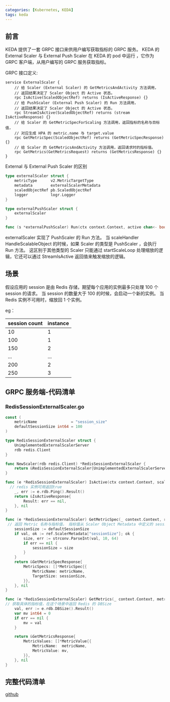 ```yaml
---
categories: [Kubernetes, KEDA]
tags: keda
---
```


## 前言
KEDA 提供了一套 GRPC 接口来供用户编写获取指标的 GRPC 服务。 KEDA 的 External Scaler 与 External Push Scaler 在 KEDA 的 pod 中运行 ，它作为 GRPC 客户端，从用户编写的 GRPC 服务获取指标。

GRPC 接口定义:

~~~grpc
service ExternalScaler {
    // 给 Scaler (External Scaler) 的 GetMetricsAndActivity 方法调用，
    // 返回结果决定了 Scaler Object 的 Active 状态。
    rpc IsActive(ScaledObjectRef) returns (IsActiveResponse) {}
    // 给 PushScaler (External Push Scaler) 的 Run 方法调用，
    // 返回结果决定了 Scaler Object 的 Active 状态。
    rpc StreamIsActive(ScaledObjectRef) returns (stream IsActiveResponse) {}
    // 给 Scaler 的 GetMetricSpecForScaling 方法调用，返回指标的名称与目标值，
    // 对应生成 HPA 的 metric.name 与 target.value
    rpc GetMetricSpec(ScaledObjectRef) returns (GetMetricSpecResponse) {}
    // 给 Scaler 的 GetMetricsAndActivity 方法调用，返回请求时的指标值。
    rpc GetMetrics(GetMetricsRequest) returns (GetMetricsResponse) {}
}
~~~

External  与 External Push Scaler 的区别

~~~go
type externalScaler struct {
	metricType      v2.MetricTargetType
	metadata        externalScalerMetadata
	scaledObjectRef pb.ScaledObjectRef
	logger          logr.Logger
}

type externalPushScaler struct {
	externalScaler
}

func (s *externalPushScaler) Run(ctx context.Context, active chan<- bool) {}
~~~

externalScaler 实现了 PushScaler 的 Run 方法。 当 scaleHandler HandleScalableObject 的时候，如果 Scaler 的类型是 PushScaler ，会执行 Run 方法。
这区别于其他类型的 Scaler 只能通过 startScaleLoop 处理缩放的逻辑，它还可以通过 StreamIsActive 返回值来触发缩放的逻辑。

## 场景

假设应用的 session 是由 Redis 存储，期望每个应用的实例最多只处理 100 个 session 的请求。 当 session 的数量大于 100 的时候，会启动一个新的实例。
当 Redis 实例不可用时，缩放回 1 个实例。

eg：

| session count | instance |
|---------------|----------|
| 10            | 1        |
| 100           | 1        |
| 150           | 2        |
| ...           | ...      |
| 200           | 2        |
| 250           | 3        |

## GRPC 服务端-代码清单
### RedisSessionExternalScaler.go
~~~go
const (
	metricName               = "session_size"
	defaultSessionSize int64 = 100
)

type RedisSessionExternalScaler struct {
	UnimplementedExternalScalerServer
	rdb redis.Client
}

func NewScaler(rdb redis.Client) *RedisSessionExternalScaler {
	return &RedisSessionExternalScaler{UnimplementedExternalScalerServer{}, rdb}
}

func (e *RedisSessionExternalScaler) IsActive(ctx context.Context, scaledObject *ScaledObjectRef) (*IsActiveResponse, error) {
  // redis 实例可用返回true
	_, err := e.rdb.Ping().Result()
	return &IsActiveResponse{
		Result: err == nil,
	}, nil
}

func (e *RedisSessionExternalScaler) GetMetricSpec(_ context.Context, ref *ScaledObjectRef) (*GetMetricSpecResponse, error) {
 // 返回 Metric 名称与指标值， 指标值从 Scaler Object Metadata 中定义的 sessionSize 获取
	sessionSize := defaultSessionSize
	if val, ok := ref.ScalerMetadata["sessionSize"]; ok {
		size, err := strconv.ParseInt(val, 10, 64)
		if err == nil {
			sessionSize = size
		}
	}
	return &GetMetricSpecResponse{
		MetricSpecs: []*MetricSpec{{
			MetricName: metricName,
			TargetSize: sessionSize,
		}},
	}, nil
}

func (e *RedisSessionExternalScaler) GetMetrics(_ context.Context, metricRequest *GetMetricsRequest) (*GetMetricsResponse, error) {
// 获取具体的指标值，在这个场景中返回 Redis 的 DBSize
	val, err := e.rdb.DBSize().Result()
	var mv int64 = 0
	if err == nil {
		mv = val
	}

	return &GetMetricsResponse{
		MetricValues: []*MetricValue{{
			MetricName:  metricName,
			MetricValue: mv,
		}},
	}, nil
}
~~~

## 完整代码清单

[github](https://github.com/ebinsu/ebinsu.github.io/tree/main/example/keda/redis-session-scaler-sample)
